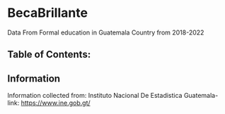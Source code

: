 # BecaBrillante
Data From Formal education in Guatemala Country from 2018-2022

## Table of Contents:


## Information
Information collected from: Instituto Nacional De Estadistica Guatemala-
link: 
https://www.ine.gob.gt/